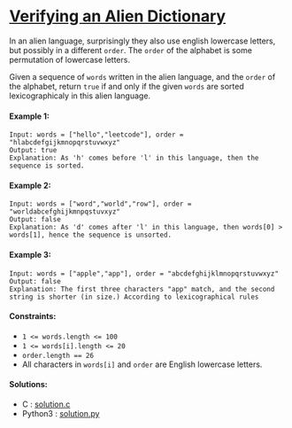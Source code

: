 # [Verifying an Alien Dictionary](https://leetcode.com/explore/challenge/card/april-leetcoding-challenge-2021/594/week-2-april-8th-april-14th/3702/)

In an alien language, surprisingly they also use english lowercase letters, but possibly in a different ``order``. The ``order`` of the alphabet is some permutation of lowercase letters.

Given a sequence of ``words`` written in the alien language, and the ``order`` of the alphabet, return ``true`` if and only if the given ``words`` are sorted lexicographicaly in this alien language.

#### Example 1:
```
Input: words = ["hello","leetcode"], order = "hlabcdefgijkmnopqrstuvwxyz"
Output: true
Explanation: As 'h' comes before 'l' in this language, then the sequence is sorted.
```
#### Example 2:
```
Input: words = ["word","world","row"], order = "worldabcefghijkmnpqstuvxyz"
Output: false
Explanation: As 'd' comes after 'l' in this language, then words[0] > words[1], hence the sequence is unsorted.
```
#### Example 3:
```
Input: words = ["apple","app"], order = "abcdefghijklmnopqrstuvwxyz"
Output: false
Explanation: The first three characters "app" match, and the second string is shorter (in size.) According to lexicographical rules
```
#### Constraints:

- ``1 <= words.length <= 100``
- ``1 <= words[i].length <= 20``
- ``order.length == 26``
- All characters in ``words[i]`` and ``order`` are English lowercase letters.

#### Solutions:
- C : [solution.c](solution.c)
- Python3 : [solution.py](solution.py)
